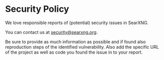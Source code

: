# Security Policy

We love responsible reports of (potential) security issues in SearXNG.

You can contact us at security@searxng.org.

Be sure to provide as much information as possible and if found
also reproduction steps of the identified vulnerability. Also
add the specific URL of the project as well as code you found
the issue in to your report.
